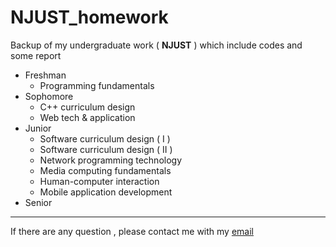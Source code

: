 # NJUST_homework  

Backup of my undergraduate work ( **NJUST** )   which include codes and some report

* Freshman  
  * Programming fundamentals 
* Sophomore  
  * C++ curriculum design  
  * Web tech & application  
* Junior  
  * Software curriculum design ( I )  
  * Software curriculum design ( II )  
  * Network programming technology  
  * Media computing fundamentals  
  * Human-computer interaction  
  * Mobile application development  
* Senior  

***

If there are any question , please contact me with my [email](guangtong_li@qq.com)  
